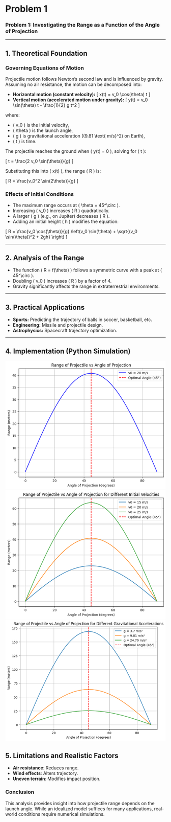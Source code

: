 # Problem 1
### Problem 1: Investigating the Range as a Function of the Angle of Projection
 
---

## **1. Theoretical Foundation**

### **Governing Equations of Motion**
Projectile motion follows Newton’s second law and is influenced by gravity. Assuming no air resistance, the motion can be decomposed into:

- **Horizontal motion (constant velocity):**
  \[
  x(t) = v_0 \cos(\theta) t
  \]
- **Vertical motion (accelerated motion under gravity):**
  \[
  y(t) = v_0 \sin(\theta) t - \frac{1}{2} g t^2
  \]

where:
- \( v_0 \) is the initial velocity,
- \( \theta \) is the launch angle,
- \( g \) is gravitational acceleration (\(9.81 \text{ m/s}^2\) on Earth),
- \( t \) is time.

The projectile reaches the ground when \( y(t) = 0 \), solving for \( t \):

\[
t = \frac{2 v_0 \sin(\theta)}{g}
\]

Substituting this into \( x(t) \), the range \( R \) is:

\[
R = \frac{v_0^2 \sin(2\theta)}{g}
\]

### **Effects of Initial Conditions**
- The maximum range occurs at \( \theta = 45^\circ \).
- Increasing \( v_0 \) increases \( R \) quadratically.
- A larger \( g \) (e.g., on Jupiter) decreases \( R \).
- Adding an initial height \( h \) modifies the equation:

\[
R = \frac{v_0 \cos(\theta)}{g} \left(v_0 \sin(\theta) + \sqrt{(v_0 \sin(\theta))^2 + 2gh} \right)
\]

---

## **2. Analysis of the Range**
- The function \( R = f(\theta) \) follows a symmetric curve with a peak at \( 45^\circ \).
- Doubling \( v_0 \) increases \( R \) by a factor of 4.
- Gravity significantly affects the range in extraterrestrial environments.

---

## **3. Practical Applications**
- **Sports:** Predicting the trajectory of balls in soccer, basketball, etc.
- **Engineering:** Missile and projectile design.
- **Astrophysics:** Spacecraft trajectory optimization.

---

## **4. Implementation (Python Simulation)**
![alt text](image-9.png)
![alt text](image-11.png)
![alt text](image-12.png)
## **5. Limitations and Realistic Factors**
- **Air resistance**: Reduces range.
- **Wind effects**: Alters trajectory.
- **Uneven terrain**: Modifies impact position.

### **Conclusion**
This analysis provides insight into how projectile range depends on the launch angle. While an idealized model suffices for many applications, real-world conditions require numerical simulations.
